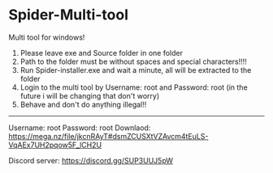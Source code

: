 # Spider-Multi-tool
Multi tool for windows!

1. Please leave exe and Source folder in one folder 
2. Path to the folder must be without spaces and special characters!!!!
3. Run Spider-installer.exe and wait a minute, all will be extracted to the folder
4. Login to the multi tool by Username: root and Password: root (in the future i will be changing that don't worry)
5. Behave and don't do anything illegal!!
--------------------------------------------------------------------------------------------------------------------------------------------------------

Username: root
Password: root
Downlaod: https://mega.nz/file/jkcnRAyT#dsmZCUSXtVZAvcm4tEuLS-VqAEx7UH2pqow5F_lCH2U

Discord server: https://discord.gg/SUP3UUJ5pW
